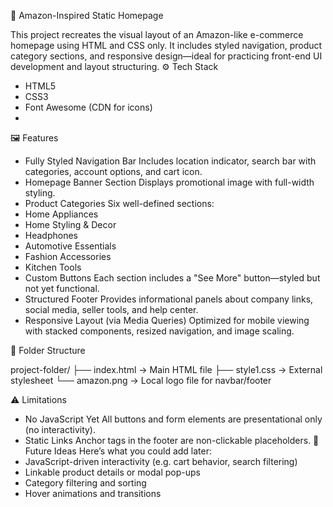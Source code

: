 🧩 Amazon-Inspired Static Homepage

This project recreates the visual layout of an Amazon-like e-commerce homepage using HTML and CSS only. It includes styled navigation, product category sections, and responsive design—ideal for practicing front-end UI development and layout structuring.
⚙️ Tech Stack
- HTML5
- CSS3
- Font Awesome (CDN for icons)
- 
🖼️ Features

- Fully Styled Navigation Bar
Includes location indicator, search bar with categories, account options, and cart icon.
- Homepage Banner Section
Displays promotional image with full-width styling.
- Product Categories
Six well-defined sections:
- Home Appliances
- Home Styling & Decor
- Headphones
- Automotive Essentials
- Fashion Accessories
- Kitchen Tools
- Custom Buttons
Each section includes a "See More" button—styled but not yet functional.
- Structured Footer
Provides informational panels about company links, social media, seller tools, and help center.
- Responsive Layout (via Media Queries)
Optimized for mobile viewing with stacked components, resized navigation, and image scaling.

📂 Folder Structure

project-folder/
├── index.html         → Main HTML file
├── style1.css         → External stylesheet
└── amazon.png         → Local logo file for navbar/footer

⚠️ Limitations

- No JavaScript Yet
All buttons and form elements are presentational only (no interactivity).
- Static Links
Anchor tags in the footer are non-clickable placeholders.
🚀 Future Ideas
Here’s what you could add later:
- JavaScript-driven interactivity (e.g. cart behavior, search filtering)
- Linkable product details or modal pop-ups
- Category filtering and sorting
- Hover animations and transitions


